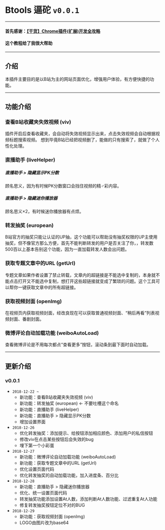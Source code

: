 # Btools 逼砣 `v0.0.1`

---

#### 首先感谢：[【干货】Chrome插件(扩展)开发全攻略](https://www.cnblogs.com/liuxianan/p/chrome-plugin-develop.html)
#### 这个教程给了我很大帮助

---

## 介绍
本插件主要目的是以B站为主的网站页面优化，增强用户体验，有方便快捷的功能。

---

## 功能介绍

### 查看B站收藏夹失效视频 (viv)
插件开启后查看收藏夹，会自动将失效视频显示出来，点击失效视频会自动根据视频标题搜索视频。
想到毕竟B站已经把视频删了，能做的只有搜索了，就做了个人性化处理。

### 直播助手 (liveHelper)

##### 直播助手 > 隐藏显示PK分数
顾名思义，因为有时候PK分数窗口会挡住视频的精♂彩内容。

##### 直播助手 > 隐藏迷你播放器
顾名思义×2，有时候迷你播放器有点烦。

### 转发抽奖 (european)
B站官方的抽奖只能让认证的UP抽，这个功能可以帮助没有抽奖权限的UP主使用抽奖，但不像官方那么方便，首先不能判断转发的用户是否关注了你，，转发数500百以上基本告别这个功能，因为一直加载转发人数会出问题。

### 获取专题文章中的URL (getUrl)
专题文章如果作者设置了禁止转载，文章内的超链接是不能选中复制的，本身就不能点击打开又不能选中复制，想打开这些超链接就变成了繁琐的问题。这个工具可以帮你一键获取文章中的所有超链接。

### 获取视频封面 (openImg)
在视频页内获取视频封面，经改良现在可以获取普通视频封面、“稍后再看”列表视频封面、番剧封面。

### 微博评论自动加载功能 (weiboAutoLoad)
查看微博评论是不用每次都点“查看更多”按钮，滚动条到最下面时自动加载。

---

## 更新介绍

### v0.0.1
* `2018-12-22 ~ `
   * 新功能：查看B站收藏夹失效视频 (viv)
   * 新功能：转发抽奖 (european) ← 不要吐槽这个命名
   * 新功能：直播助手 (liveHelper)
   * 新功能：直播助手 > 隐藏显示PK分数
   * 增加设置界面
* `2018-12-26`
   * 优化转发抽奖：添加提示、给按钮添加相应颜色、添加用户的私信按钮
   * 修改viv在点击某些按钮后会失效的bug
   * 埋下第一个小彩蛋
* `2018-12-27`
   * 新功能：微博评论自动加载功能 (weiboAutoLoad)
   * 新功能：获取专题文章中的URL (getUrl)
   * 优化设置页面代码
   * 优化转发抽奖的自动加载功能，加入进度条、百分比
* `2018-12-28`
   * 新功能：直播助手 > 隐藏迷你播放器
   * 优化、统一设置页面代码
   * 转发抽奖功能添加设置At人数，添加判断At人数功能、过滤重复At人功能
   * 修复转发抽奖按钮定位不对的BUG
* `2018-12-29`
   * 新功能：获取视频封面 (openImg)
   * LOGO由图片改为base64
